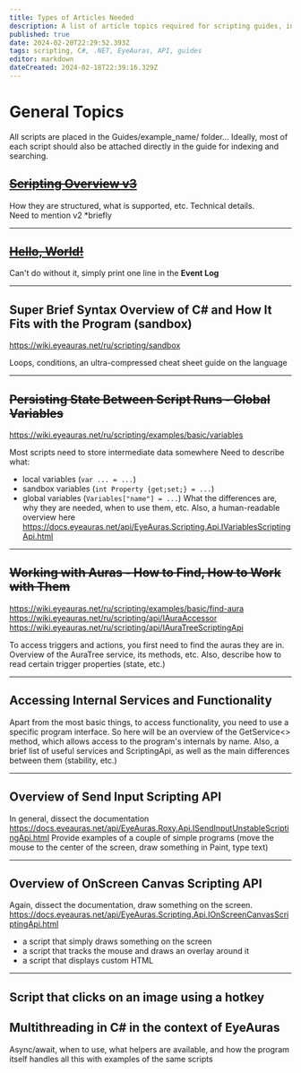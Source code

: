 ```yaml
---
title: Types of Articles Needed
description: A list of article topics required for scripting guides, including syntax overview, state persistence, working with auras, accessing internal services, and API reviews.
published: true
date: 2024-02-20T22:29:52.393Z
tags: scripting, C#, .NET, EyeAuras, API, guides
editor: markdown
dateCreated: 2024-02-18T22:39:16.329Z
---
```


# General Topics
All scripts are placed in the Guides/example_name/ folder...
Ideally, most of each script should also be attached directly in the guide for indexing and searching.

## ~~[Scripting Overview v3](/ru/scripting/getting-started)~~
How they are structured, what is supported, etc. Technical details.  
Need to mention v2 *briefly

---

## ~~[Hello, World!](/ru/scripting/examples/basic/hello-world)~~
Can't do without it, simply print one line in the **Event Log**

---

## Super Brief Syntax Overview of C# and How It Fits with the Program (sandbox)
https://wiki.eyeauras.net/ru/scripting/sandbox

Loops, conditions, an ultra-compressed cheat sheet guide on the language

---

## ~~Persisting State Between Script Runs - Global Variables~~
https://wiki.eyeauras.net/ru/scripting/examples/basic/variables

Most scripts need to store intermediate data somewhere
Need to describe what:
- local variables (`var ... = ...`)
- sandbox variables (`int Property {get;set;} = ...`)
- global variables (`Variables["name"] = ...`)
What the differences are, why they are needed, when to use them, etc.
Also, a human-readable overview here https://docs.eyeauras.net/api/EyeAuras.Scripting.Api.IVariablesScriptingApi.html

---

## ~~Working with Auras - How to Find, How to Work with Them~~
https://wiki.eyeauras.net/ru/scripting/examples/basic/find-aura
https://wiki.eyeauras.net/ru/scripting/api/IAuraAccessor
https://wiki.eyeauras.net/ru/scripting/api/IAuraTreeScriptingApi

To access triggers and actions, you first need to find the auras they are in.
Overview of the AuraTree service, its methods, etc. Also, describe how to read certain trigger properties (state, etc.)

---

## Accessing Internal Services and Functionality
Apart from the most basic things, to access functionality, you need to use a specific program interface.
So here will be an overview of the GetService<> method, which allows access to the program's internals by name.
Also, a brief list of useful services and ScriptingApi, as well as the main differences between them (stability, etc.)

---

## Overview of Send Input Scripting API
In general, dissect the documentation https://docs.eyeauras.net/api/EyeAuras.Roxy.Api.ISendInputUnstableScriptingApi.html
Provide examples of a couple of simple programs (move the mouse to the center of the screen, draw something in Paint, type text)

---

## Overview of OnScreen Canvas Scripting API
Again, dissect the documentation, draw something on the screen. https://docs.eyeauras.net/api/EyeAuras.Scripting.Api.IOnScreenCanvasScriptingApi.html
- a script that simply draws something on the screen
- a script that tracks the mouse and draws an overlay around it
- a script that displays custom HTML

---

## Script that clicks on an image using a hotkey

## Multithreading in C# in the context of EyeAuras
Async/await, when to use, what helpers are available, and how the program itself handles all this with examples of the same scripts
